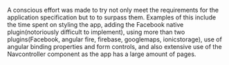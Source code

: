  A conscious effort was made to try not only meet the requirements for the application specification but to to surpass them. Examples of this include the time spent on styling the app, adding the Facebook native plugin(notoriously difficult to implement), using more than two plugins(Facebook, angular fire, firebase, googlemaps, ionicstorage), use of angular binding properties and form controls, and also extensive use of the Navcontroller component as the app has a large amount of pages.